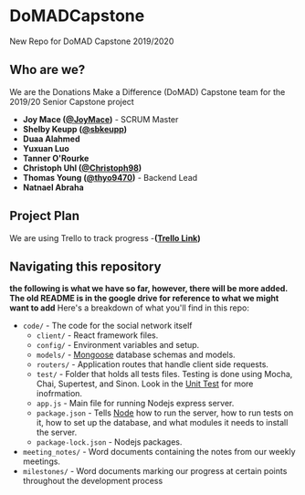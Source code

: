 # DoMADCapstone
New Repo for DoMAD Capstone 2019/2020
## Who are we?

We are the Donations Make a Difference (DoMAD) Capstone team for the 2019/20 Senior Capstone project

- **Joy Mace ([@JoyMace](https://github.com/JoyMace))** - SCRUM Master
- **Shelby Keupp ([@sbkeupp](https://github.com/sbkeupp))**
- **Duaa Alahmed**
- **Yuxuan Luo**
- **Tanner O'Rourke**
- **Christoph Uhl ([@Christoph98](https://github.com/christoph98))**
- **Thomas Young ([@thyo9470](https://github.com/thyo9470))** - Backend Lead
- **Natnael Abraha**

## Project Plan
We are using Trello to track progress 
-**([Trello Link](https://trello.com/b/hu36FAx3/domad))**

## Navigating this repository
**the following is what we have so far, however, there will be more added. The old README is in the google drive for reference to what we might want to add**
Here's a breakdown of what you'll find in this repo:

- `code/` - The code for the social network itself
  - `client/` - React framework files.
  - `config/` - Environment variables and setup.
  - `models/` - [Mongoose](https://mongoosejs.com/docs/guide.html) database schemas and models.
  - `routers/` - Application routes that handle client side requests.
  - `test/` - Folder that holds all tests files. Testing is done using Mocha, Chai, Supertest, and Sinon. Look in the [Unit Test](https://github.com/JoyMace/DoMADCapstone/wiki/Unit-Test) for more inofrmation.
  - `app.js` - Main file for running Nodejs express server.
  - `package.json` - Tells [Node](https://nodejs.org/en/) how to run the server, how to run tests on it, how to set up the database, and what modules it needs to install the server.
  - `package-lock.json` - Nodejs packages.
- `meeting_notes/` - Word documents containing the notes from our weekly meetings.
- `milestones/` - Word documents marking our progress at certain points throughout the development process
